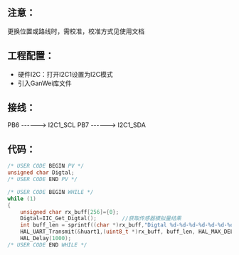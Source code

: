 ## 注意：

更换位置或路线时，需校准，校准方式见使用文档

## 工程配置：

- 硬件I2C：打开I2C1设置为I2C模式
- 引入GanWei库文件

## 接线：

PB6     ------> I2C1_SCL
PB7     ------> I2C1_SDA

## 代码：

```c
/* USER CODE BEGIN PV */
unsigned char Digtal;
/* USER CODE END PV */

/* USER CODE BEGIN WHILE */
while (1)
{
    unsigned char rx_buff[256]={0};
    Digtal=IIC_Get_Digtal();		//获取传感器模拟量结果
    int buff_len = sprintf((char *)rx_buff,"Digtal %d-%d-%d-%d-%d-%d-%d-%d\r\n",(Digtal>>0)&0x01,(Digtal>>1)&0x01,(Digtal>>2)&0x01,(Digtal>>3)&0x01,(Digtal>>4)&0x01,(Digtal>>5)&0x01,(Digtal>>6)&0x01,(Digtal>>7)&0x01);
    HAL_UART_Transmit(&huart1,(uint8_t *)rx_buff, buff_len, HAL_MAX_DELAY); 
    HAL_Delay(1000);
/* USER CODE END WHILE */
```

